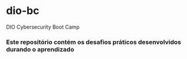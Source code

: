 # dio-bc
DIO Cybersecurity Boot Camp

### Este repositório contém os desafios práticos desenvolvidos durando o aprendizado
